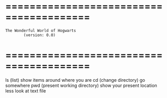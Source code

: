 # ======================================== #
    The Wonderful World of Hogwarts
            (version: 0.0)
# ======================================== #

ls    (list) show items around where you are
cd    (change directory) go somewhere 
pwd   (present working directory) show your 
      present location
less  look at text file

